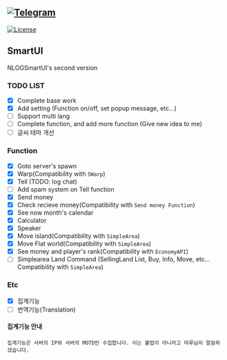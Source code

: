 [![Telegram](https://img.shields.io/badge/Telegram-NLOG-red.svg?logo=telegram)](https://t.me/andlog)
---
[![License](https://img.shields.io/github/license/nnnlog/SmartUI.svg?label=License)](LICENSE)

## SmartUI
NLOGSmartUI's second version

### TODO LIST
* [x] Complete base work
* [x] Add setting (Function on/off, set popup message, etc...) 
* [ ] Support multi lang
* [ ] Complete function, and add more function (Give new idea to me)
* [ ] 글씨 테마 개선

### Function
* [x] Goto server's spawn
* [x] Warp(Compatibility with ```SWarp```)
* [x] Tell (TODO: log chat)
* [ ] Add spam system on Tell function
* [x] Send money
* [x] Check recieve money(Compatibility with ```Send money Function```)
* [x] See now month's calendar
* [x] Calculator
* [x] Speaker
* [x] Move island(Compatibility with ```SimpleArea```)
* [x] Move Flat world(Compatibility with ```SimpleArea```)
* [x] See money and player's rank(Compatibility with ```EconomyAPI```)
* [ ] Simplearea Land Command (SellingLand List, Buy, Info, Move, etc... Compatibility with ```SimpleArea```)

### Etc
* [x] 집계기능
* [ ] 번역기능(Translation)

#### 집계기능 안내
```집계기능은 서버의 IP와 서버의 MOTD만 수집합니다. 이는 불법이 아니라고 마루님이 말씀하셨습니다.```
